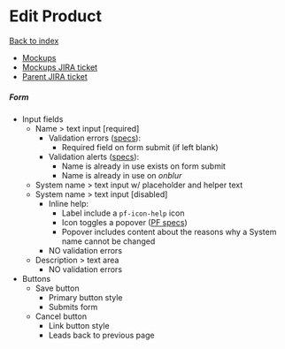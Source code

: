 # Edit Product

[Back to index](../index.md)

* [Mockups](https://marvelapp.com/prototype/ee82j74/screen/70939421)
* [Mockups JIRA ticket](https://issues.redhat.com/browse/THREESCALE-4523)
* [Parent JIRA ticket](https://issues.redhat.com/browse/THREESCALE-4198)

##### Form
* Input fields
  * Name > text input [required]
    * Validation errors ([specs](../../global_components/alerts.md)):
      * Required field on form submit (if left blank)
    * Validation alerts ([specs](../../global_components/alerts.md)):
      * Name is already in use exists on form submit
      * Name is already in use on _onblur_
  * System name > text input w/ placeholder and helper text
  * System name > text input [disabled]
    * Inline help:
      * Label include a `pf-icon-help` icon
      * Icon toggles a popover ([PF specs](https://www.patternfly.org/v4/documentation/react/components/popover))
      * Popover includes content about the reasons why a System name cannot be changed
    * NO validation errors
  * Description > text area
    * NO validation errors
* Buttons
  * Save button
    * Primary button style
    * Submits form
  * Cancel button
    * Link button style
    * Leads back to previous page
